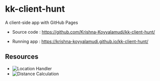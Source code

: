 # kk-client-hunt
A client-side app with GitHub Pages

- Source code : https://github.com/Krishna-Koyyalamudi/kk-client-hunt/

- Running app : https://krishna-koyyalamudi.github.io/kk-client-hunt/

## Resources

- ![Location Handler](https://github.com/denisecase/cp-client-hunt)
- ![Distance Calculation](https://stackoverflow.com/questions/27928/calculate-distance-between-two-latitude-longitude-points-haversine-formula)
